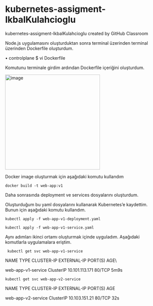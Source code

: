 # kubernetes-assigment-IkbalKulahcioglu
kubernetes-assigment-IkbalKulahcioglu created by GitHub Classroom


Node.js uygulamasını oluşturduktan sonra terminal üzerinden terminal üzerinden Dockerfile oluşturdum.

•	controlplane $ vi Dockerfile

Komutunu terminale girdim ardından Dockerfile içeriğini oluşturdum.

 <img width="306" alt="image" src="https://github.com/LOG-IN-DEVOPS-BOOTCAMP/kubernetes-assigment-IkbalKulahcioglu/assets/65568713/6f113b0e-4b74-419f-8b8e-9b6c4fd78ed1">


Docker image oluşturmak için aşağıdaki komutu kullandım

	docker build -t web-app:v1         

Daha sonrasında deployment ve services dosyalarını oluşturdum.

Oluşturduğum bu yaml dosyalarını kullanarak Kubernetes’e kaydettim. Bunun için aşağıdaki komutu kullandım.

	kubectl apply -f web-app-v1-deployment.yaml
 
	kubectl apply -f web-app-v1-service.yaml

Aynı adımları ikinci ortamı oluşturmak içinde uyguladım.
Aşağıdaki komutlarla uygulamalara eriştim.

     kubectl get svc web-app-v1-service
 NAME                 TYPE        CLUSTER-IP       EXTERNAL-IP   PORT(S)   AGE\

 web-app-v1-service   ClusterIP   10.101.113.171   <none>        80/TCP    5m9s
 
    kubectl get svc web-app-v2-service
  
NAME                 TYPE        CLUSTER-IP      EXTERNAL-IP   PORT(S)   AGE

web-app-v2-service   ClusterIP   10.103.151.21   <none>        80/TCP    32s


